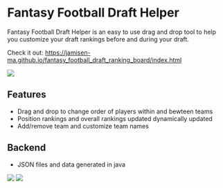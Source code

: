 
# Fantasy Football Draft Helper

Fantasy Football Draft Helper is an easy to use drag and drop tool to help you customize your draft rankings before and during your draft.

Check it out: https://jamisen-ma.github.io/fantasy_football_draft_ranking_board/index.html

![](https://github.com/jamisen-ma/fantasy_football_draft_ranking_board/blob/master/gif1.gif)
## Features
- Drag and drop to change order of players within and bewteen teams
- Position rankings and overall rankings updated dynamically updated
- Add/remove team and customize team names

## Backend
- JSON files and data generated in java

![](https://github.com/jamisen-ma/fantasy_football_draft_ranking_board/blob/master/Screen%20Shot%202022-08-06%20at%205.55.54%20PM.png)
![](https://github.com/jamisen-ma/fantasy_football_draft_ranking_board/blob/master/Screen%20Shot%202022-08-06%20at%205.56.04%20PM.png)


